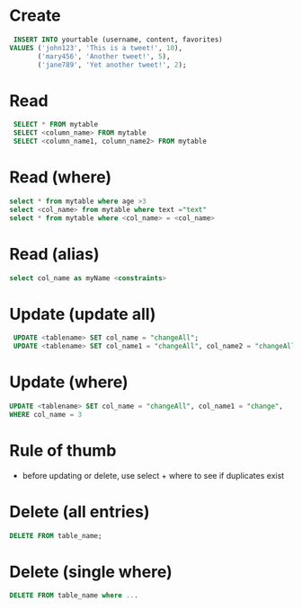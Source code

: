 # Create

```sql
 INSERT INTO yourtable (username, content, favorites)
VALUES ('john123', 'This is a tweet!', 10),
       ('mary456', 'Another tweet!', 5),
       ('jane789', 'Yet another tweet!', 2);

```

# Read

```sql
 SELECT * FROM mytable
 SELECT <column_name> FROM mytable
 SELECT <column_name1, column_name2> FROM mytable
```

# Read (where)

```sql
select * from mytable where age >3
select <col_name> from mytable where text ="text"
select * from mytable where <col_name> = <col_name>
```

# Read (alias)

```sql
select col_name as myName <constraints>
```

# Update (update all)

```sql
 UPDATE <tablename> SET col_name = "changeAll";
 UPDATE <tablename> SET col_name1 = "changeAll", col_name2 = "changeAll",
```

# Update (where)

```sql
UPDATE <tablename> SET col_name = "changeAll", col_name1 = "change",
WHERE col_name = 3
```

# Rule of thumb

- before updating or delete, use select + where to see if duplicates exist

# Delete (all entries)

```sql
DELETE FROM table_name;

```

# Delete (single where)

```sql
DELETE FROM table_name where ...

```
